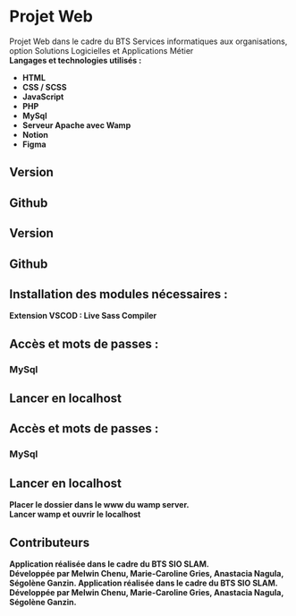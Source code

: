 # Projet Web

Projet Web dans le cadre du BTS Services informatiques aux organisations, option Solutions Logicielles et Applications Métier <br>
<b>Langages et technologies utilisés :<b>

<ul>
  <li>HTML</li>
  <li>CSS / SCSS</li>
  <li>JavaScript</li>
  <li>PHP</li>
  <li>MySql</li>
  <li>Serveur Apache avec Wamp</li>
  <li>Notion</li>
  <li>Figma</li>
</ul>

## Version

## Github

## Version

## Github

## Installation des modules nécessaires :

Extension VSCOD : Live Sass Compiler

## Accès et mots de passes :

### MySql

## Lancer en localhost

## Accès et mots de passes :

### MySql

## Lancer en localhost

Placer le dossier dans le www du wamp server. <br/>
Lancer wamp et ouvrir le localhost

## Contributeurs

Application réalisée dans le cadre du BTS SIO SLAM. <br/>
Développée par Melwin Chenu, Marie-Caroline Gries, Anastacia Nagula, Ségolène Ganzin.
Application réalisée dans le cadre du BTS SIO SLAM. <br/>
Développée par Melwin Chenu, Marie-Caroline Gries, Anastacia Nagula, Ségolène Ganzin.
